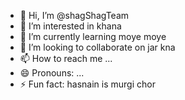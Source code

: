 - 👋 Hi, I’m @shagShagTeam
- 👀 I’m interested in khana
- 🌱 I’m currently learning moye moye
- 💞️ I’m looking to collaborate on jar kna
- 📫 How to reach me ...
- 😄 Pronouns: ...
- ⚡ Fun fact: hasnain is murgi chor

<!---
shagShagTeam/shagShagTeam is a ✨ special ✨ repository because its `README.md` (this file) appears on your GitHub profile.
You can click the Preview link to take a look at your changes.
--->
